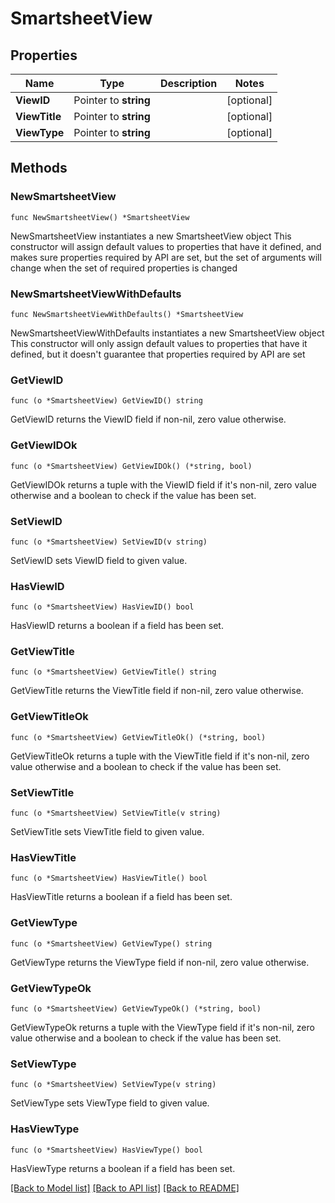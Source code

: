 # SmartsheetView

## Properties

Name | Type | Description | Notes
------------ | ------------- | ------------- | -------------
**ViewID** | Pointer to **string** |  | [optional] 
**ViewTitle** | Pointer to **string** |  | [optional] 
**ViewType** | Pointer to **string** |  | [optional] 

## Methods

### NewSmartsheetView

`func NewSmartsheetView() *SmartsheetView`

NewSmartsheetView instantiates a new SmartsheetView object
This constructor will assign default values to properties that have it defined,
and makes sure properties required by API are set, but the set of arguments
will change when the set of required properties is changed

### NewSmartsheetViewWithDefaults

`func NewSmartsheetViewWithDefaults() *SmartsheetView`

NewSmartsheetViewWithDefaults instantiates a new SmartsheetView object
This constructor will only assign default values to properties that have it defined,
but it doesn't guarantee that properties required by API are set

### GetViewID

`func (o *SmartsheetView) GetViewID() string`

GetViewID returns the ViewID field if non-nil, zero value otherwise.

### GetViewIDOk

`func (o *SmartsheetView) GetViewIDOk() (*string, bool)`

GetViewIDOk returns a tuple with the ViewID field if it's non-nil, zero value otherwise
and a boolean to check if the value has been set.

### SetViewID

`func (o *SmartsheetView) SetViewID(v string)`

SetViewID sets ViewID field to given value.

### HasViewID

`func (o *SmartsheetView) HasViewID() bool`

HasViewID returns a boolean if a field has been set.

### GetViewTitle

`func (o *SmartsheetView) GetViewTitle() string`

GetViewTitle returns the ViewTitle field if non-nil, zero value otherwise.

### GetViewTitleOk

`func (o *SmartsheetView) GetViewTitleOk() (*string, bool)`

GetViewTitleOk returns a tuple with the ViewTitle field if it's non-nil, zero value otherwise
and a boolean to check if the value has been set.

### SetViewTitle

`func (o *SmartsheetView) SetViewTitle(v string)`

SetViewTitle sets ViewTitle field to given value.

### HasViewTitle

`func (o *SmartsheetView) HasViewTitle() bool`

HasViewTitle returns a boolean if a field has been set.

### GetViewType

`func (o *SmartsheetView) GetViewType() string`

GetViewType returns the ViewType field if non-nil, zero value otherwise.

### GetViewTypeOk

`func (o *SmartsheetView) GetViewTypeOk() (*string, bool)`

GetViewTypeOk returns a tuple with the ViewType field if it's non-nil, zero value otherwise
and a boolean to check if the value has been set.

### SetViewType

`func (o *SmartsheetView) SetViewType(v string)`

SetViewType sets ViewType field to given value.

### HasViewType

`func (o *SmartsheetView) HasViewType() bool`

HasViewType returns a boolean if a field has been set.


[[Back to Model list]](../README.md#documentation-for-models) [[Back to API list]](../README.md#documentation-for-api-endpoints) [[Back to README]](../README.md)


